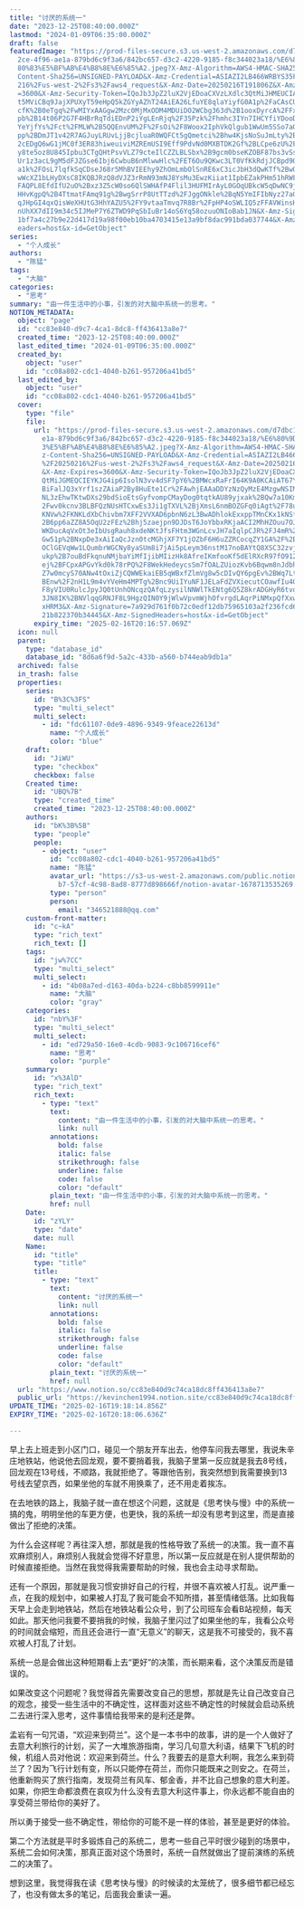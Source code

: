 ```yaml
---
title: "讨厌的系统一"
date: "2023-12-25T08:40:00.000Z"
lastmod: "2024-01-09T06:35:00.000Z"
draft: false
featuredImage: "https://prod-files-secure.s3.us-west-2.amazonaws.com/d7dbc101-8\
  2ce-4f96-ae1a-879bd6c9f3a6/842bc657-d3c2-4220-9185-f8c344023a18/%E6%80%9D%E8%\
  80%83%E5%BF%AB%E4%B8%8E%E6%85%A2.jpeg?X-Amz-Algorithm=AWS4-HMAC-SHA256&X-Amz-\
  Content-Sha256=UNSIGNED-PAYLOAD&X-Amz-Credential=ASIAZI2LB466WRBYS35F%2F20250\
  216%2Fus-west-2%2Fs3%2Faws4_request&X-Amz-Date=20250216T191806Z&X-Amz-Expires\
  =3600&X-Amz-Security-Token=IQoJb3JpZ2luX2VjEDoaCXVzLXdlc3QtMiJHMEUCIA%2B79MKf\
  t5MViCBq9JajXPUXyT59eHpQ5kZGYyAZhT24AiEA26LfuYE8qlaYiyfG0A1p%2FaCAsCUTOxVlXeN\
  cfK%2B0eTgq%2FwMIYxAAGgw2Mzc0MjMxODM4MDUiDO2WCbg363d%2B1ooxDyrcA%2FFxJILEu5Fo\
  pb%2B14t06P2G7F4HBrRqTdiEDnP2iYgLEnRjq%2F35Pzk%2Fhmhc3IYn7IHCYfiYDooDF9dXXeZg\
  YeYjfYs%2Fct%2FMLW%2B5QQEnvUM%2F%2FsOi%2F8Woox2IphVkQlgub1WwUm5SSo7aQGNYtoov4\
  pp%2BDmJT1v42R7AGJuyLRUvLjjBcjluaR0WQFCt5gQmetci%2Bhw4KjsNoSuJmLty%2BU6YwwRnw\
  2cEDgQ6wG1jMC0f3ER83hiweuiviMZREmUSI9Eff9PdvNd0MXBTDK2Gf%2BLCpe6zU%2FsxR54GKA\
  y8te5oz8U845Ipbu3CTgQHtPsvVLZ79cteIlCZZLBLSbx%2B9gcm0bseKZOBF87bs3vSsiUhNMVs1\
  Ur1z3acL9gM5dFJZGse6Ibj6CwbuB6nMlwwHlc%2FET6Ou9QKwc3LT0VfKkRdjJCBpd9QmxPWOAmP\
  a1k%2FOsL7lqfkSqCDseJ68r5MhBVIEEhy9ZhOmLmbOlSnRE6xC3icJbH3dQwKTf%2BwQzTNppvU5\
  wWcXZ1bLHyDXsC8IKQBJRzQ8dVJZ3rRmN93mNJ8YsMu3EwzKiiat1IpbEZakPHm51hRWFlLFJBWtF\
  FAQPL8EfdIfU2uO%2Bxz3Z5cW0so6QlSWHAfP4Flil3HUFMIrAyL0GOqUBkcW5qDwNC9j8eJlgLp0\
  HHvKgpQ%2B4TtmatFAmq91g%2BwgSrrP8UtTTzd%2FJggONkle%2BqN5YmIFIbNyz27aGnU3B3ZVN\
  qJHpGI4qxQisWeXHUtG3HhYAZU5%2FY9vtaaTmvq7R8Br%2FpHP4oSWLIQ5zFFAVWinsHQyUPJOf3\
  nUhXX7dII9m34c5IJMeP7Y6ZTWD9PqSbIuBr14oS6Yq58ozuuONIoBab1JN&X-Amz-Signature=9\
  1bf7a4c27b9e22d417d19a98f00eb10ba4703415e13a9bf8dac991bda037744&X-Amz-SignedH\
  eaders=host&x-id=GetObject"
series:
  - "个人成长"
authors:
  - "陈猛"
tags:
  - "大脑"
categories:
  - "思考"
summary: "由一件生活中的小事，引发的对大脑中系统一的思考。"
NOTION_METADATA:
  object: "page"
  id: "cc83e840-d9c7-4ca1-8dc8-ff436413a8e7"
  created_time: "2023-12-25T08:40:00.000Z"
  last_edited_time: "2024-01-09T06:35:00.000Z"
  created_by:
    object: "user"
    id: "cc08a802-cdc1-4040-b261-957206a41bd5"
  last_edited_by:
    object: "user"
    id: "cc08a802-cdc1-4040-b261-957206a41bd5"
  cover:
    type: "file"
    file:
      url: "https://prod-files-secure.s3.us-west-2.amazonaws.com/d7dbc101-82ce-4f96-a\
        e1a-879bd6c9f3a6/842bc657-d3c2-4220-9185-f8c344023a18/%E6%80%9D%E8%80%8\
        3%E5%BF%AB%E4%B8%8E%E6%85%A2.jpeg?X-Amz-Algorithm=AWS4-HMAC-SHA256&X-Am\
        z-Content-Sha256=UNSIGNED-PAYLOAD&X-Amz-Credential=ASIAZI2LB466S3AYQVGA\
        %2F20250216%2Fus-west-2%2Fs3%2Faws4_request&X-Amz-Date=20250216T191657Z\
        &X-Amz-Expires=3600&X-Amz-Security-Token=IQoJb3JpZ2luX2VjEDoaCXVzLXdlc3\
        QtMiJGMEQCIEYKJG4ip6IsolN3vv4dSF7pY6%2BMWcxRaFrI64K9A0KCAiAT67YeDbxME6C\
        BiFalJQ3xYrf1szZAiaP2By8HuEte1Cr%2FAwhjEAAaDDYzNzQyMzE4MzgwNSIMOuGIlZHb\
        NL3zEhwTKtwDXs29bdSioEtsGyfvompCMayDog0tqtkAU89yjxak%2BQw7a10KmjLvc5os%\
        2Fwv0kcnv3BLBFQzNUsHTCxwEs3Ji1gTXVL%2BjXmsL6nmBOZGFq0iAgt%2F78uWEdYPd2n\
        KNVw%2FKNKLdXbChivbm7XFF2VVXAD6pbnN6zL3BwADhlokExxppTMnCKx1kNSfGGbeohB%\
        2B6pp6aZZ8A5OqU2zFEz%2Bhj5zaejpn9DJDsT6JoYbbxRKjaACI2MhHZOuu7OJRvXiYw9j\
        WKDucAqVxOt3eIbUsgRauh8xdeNKtJfsFHtm3WGnLcvJH7aIqlpCJR%2FJ4mR%2B2u0IrSy\
        Gw51p%2BNxpDe3xAiIaQcJzn0tcMGhjXF7Y1jOZbF6H6uZZRCocqZY1GA%2F%2BK%2FrZIP\
        OClGEVqWw1LQumbrWGCNy8yaSUm8i7jAi5pLeym36nstM17noBAYtQ8XSC32zvjSpZk2Q7m\
        ukp%2B7ouBdFkqnuNMjbaYiMfIjibMIizHk8AfreIKmfooKf5dElRXcR97fO912JIa8Ybww\
        ej%2BFCpxAPGvYkd0k78rPQ%2F8WekHedeycsSm7fOALZUiozKvb6Bqwm8nJdbh%2Fk7X6t\
        Z7w0mcyS70ANw4tOxiZjCQWWEkaiEB5qWBxfZlmVg8w5cDIvQY6pgEv%2BWq7LtUzRnDD%2\
        BEnw%2F2nH1L9m4vYVeHm4MPTg%2Bnc9UiIYuNF1JELaFdZVXiecutCOawfIu4GCK3TJy%2\
        F8yVIU0RulcJpyJQ0tUnhONcqzQAfqLzysilNNWlTkENtg6Q5Z8krADGHyR6tvqPEn%2B5V\
        3JN8IK%2BNVlqqGRNJF8L9HgzQIN0Y9jWlwVpvmWjhOfvrgdLAqrPiNMxpQfXxwG6hwngca\
        xHRM3&X-Amz-Signature=7a929d761f0b72c0edf12db75965103a2f236fcd63badf960\
        21b822370b34445&X-Amz-SignedHeaders=host&x-id=GetObject"
      expiry_time: "2025-02-16T20:16:57.069Z"
  icon: null
  parent:
    type: "database_id"
    database_id: "8d6a6f9d-5a2c-433b-a560-b744eab9db1a"
  archived: false
  in_trash: false
  properties:
    series:
      id: "B%3C%3FS"
      type: "multi_select"
      multi_select:
        - id: "fdc61107-0de9-4896-9349-9feace22613d"
          name: "个人成长"
          color: "blue"
    draft:
      id: "JiWU"
      type: "checkbox"
      checkbox: false
    Created time:
      id: "UBQ%7B"
      type: "created_time"
      created_time: "2023-12-25T08:40:00.000Z"
    authors:
      id: "bK%3B%5B"
      type: "people"
      people:
        - object: "user"
          id: "cc08a802-cdc1-4040-b261-957206a41bd5"
          name: "陈猛"
          avatar_url: "https://s3-us-west-2.amazonaws.com/public.notion-static.com/775523\
            b7-57cf-4c98-8ad8-8777d898666f/notion-avatar-1678713535269.png"
          type: "person"
          person:
            email: "346521888@qq.com"
    custom-front-matter:
      id: "c~kA"
      type: "rich_text"
      rich_text: []
    tags:
      id: "jw%7CC"
      type: "multi_select"
      multi_select:
        - id: "4b08a7ed-d163-40da-b224-c8bb8599911e"
          name: "大脑"
          color: "gray"
    categories:
      id: "nbY%3F"
      type: "multi_select"
      multi_select:
        - id: "ed729a50-16e0-4cdb-9083-9c106716cef6"
          name: "思考"
          color: "purple"
    summary:
      id: "x%3AlD"
      type: "rich_text"
      rich_text:
        - type: "text"
          text:
            content: "由一件生活中的小事，引发的对大脑中系统一的思考。"
            link: null
          annotations:
            bold: false
            italic: false
            strikethrough: false
            underline: false
            code: false
            color: "default"
          plain_text: "由一件生活中的小事，引发的对大脑中系统一的思考。"
          href: null
    Date:
      id: "zYLY"
      type: "date"
      date: null
    Name:
      id: "title"
      type: "title"
      title:
        - type: "text"
          text:
            content: "讨厌的系统一"
            link: null
          annotations:
            bold: false
            italic: false
            strikethrough: false
            underline: false
            code: false
            color: "default"
          plain_text: "讨厌的系统一"
          href: null
  url: "https://www.notion.so/cc83e840d9c74ca18dc8ff436413a8e7"
  public_url: "https://kevinchen1994.notion.site/cc83e840d9c74ca18dc8ff436413a8e7"
UPDATE_TIME: "2025-02-16T19:18:14.856Z"
EXPIRY_TIME: "2025-02-16T20:18:06.636Z"

---
```

<link rel="stylesheet" href="https://cdn.jsdelivr.net/npm/katex@0.16.2/dist/katex.min.css" integrity="sha384-bYdxxUwYipFNohQlHt0bjN/LCpueqWz13HufFEV1SUatKs1cm4L6fFgCi1jT643X" crossorigin="anonymous">


早上去上班走到小区门口，碰见一个朋友开车出去，他停车问我去哪里，我说朱辛庄地铁站，他说他去回龙观，要不要捎着我，我脑子里第一反应就是我去8号线，回龙观在13号线，不顺路，我就拒绝了。等跟他告别，我突然想到我需要换到13号线去望京西，如果坐他的车就不用换乘了，还不用走着挨冻。


在去地铁的路上，我脑子就一直在想这个问题，这就是《思考快与慢》中的系统一搞的鬼，明明坐他的车更方便，也更快，我的系统一却没有思考到这里，而是直接做出了拒绝的决策。


为什么会这样呢？再往深入想，那就是我的性格导致了系统一的决策。我一直不喜欢麻烦别人，麻烦别人我就会觉得不好意思，所以第一反应就是在别人提供帮助的时候直接拒绝。当然在我觉得我需要帮助的时候，我也会主动寻求帮助。


还有一个原因，那就是我习惯安排好自己的行程，并很不喜欢被人打乱。说严重一点，在我的规划中，如果被人打乱了我可能会不知所措，甚至情绪低落。比如我每天早上会走到地铁站，然后在地铁站看公众号，到了公司班车会看B站视频，每天如此。那天他问我要不要捎我的时候，我脑子里闪过了如果坐他的车，我看公众号的时间就会缩短，而且还会进行一直“无意义”的聊天，这是我不可接受的，我不喜欢被人打乱了计划。


系统一总是会做出这种短期看上去“更好”的决策，而长期来看，这个决策反而是错误的。


如果改变这个问题呢？我觉得首先需要改变自己的思想，那就是先让自己改变自己的观念，接受一些生活中的不确定性，这样面对这些不确定性的时候就会启动系统二去进行深入思考，这件事情给我带来的是利还是弊。


孟岩有一句咒语，“欢迎来到荷兰”。这个是一本书中的故事，讲的是一个人做好了去意大利旅行的计划，买了一大堆旅游指南，学习几句意大利语，结果下飞机的时候，机组人员对他说：欢迎来到荷兰。什么？我要去的是意大利啊，我怎么来到荷兰了？因为飞行计划有变，所以只能停在荷兰，而你只能既来之则安之。在荷兰，他重新购买了旅行指南，发现荷兰有风车、郁金香，并不比自己想象的意大利差。如果，你把生命都浪费在哀叹为什么没有去意大利这件事上，你永远都不能自由的享受荷兰带给你的美好了。


所以勇于接受一些不确定性，带给你的可能不是一样的体验，甚至是更好的体验。


第二个方法就是平时多锻炼自己的系统二，思考一些自己平时很少碰到的场景中，系统二会如何决策，那真正面对这个场景时，系统一自然就做出了提前演练的系统二的决策了。


想到这里，我觉得我在读《思考快与慢》的时候读的太笼统了，很多细节都已经忘了，也没有做太多的笔记，后面我会重读一遍。

